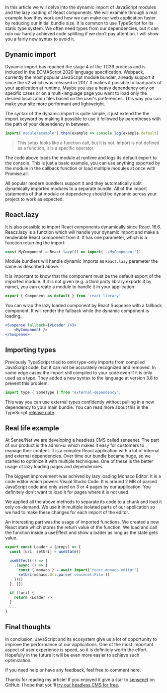 In this article we will delve into the dynamic import of JavaScript modules and the lazy loading of React components. We will examine through a real example how they work and how we can make our web application faster by reducing our initial bundle size. It is common to use TypeScript for its static type system. We often need types from our dependencies, but it can ruin our hardly achieved code splitting if we don't pay attention. I will show you a fairly new syntax to avoid it.

## Dynamic import

Dynamic import has reached the stage 4 of the TC39 process and is included in the ECMAScript 2020 language specification. Webpack, currently the most popular JavaScript module bundler, already support it since the v2 which was released in 2017. It makes it possible to load parts of your application at runtime. Maybe you use a heavy dependency only on specific cases or on a multi-language page you want to load only the desired localization files based on the user's preferences. This way you can make your site more performant and lightweight.

The syntax of the dynamic import is quite simple, it just extend the the import keyword by making it possible to use it followed by parentheses with the path of your dependency in between.

```javascript
import('module/example').then(example => console.log(example.default)
```

> This sytax looks like a function call, but it is not. Import is not defined as a function, it is a specific operator.

The code above loads the module at runtime and logs its default export to the console. This is just a basic example, you can use anything exported by the module in the callback function or load multiple modules at once with Promise.all.

All popular modern bundlers support it and they automatically split dynamically imported modules to a separate bundle. All of the import statements of that module or dependency should be dynamic across your project to work as expected.

## React.lazy

It is also possible to import React components dynamically since React 16.6.  Reacz.lazy is a function which will handle your dynamic import and make a renderable React component from it. It has one parameter, which is a function returning the import:

```javascript
const MyComponent = React.lazy(() => import('./MyComponent'))
```

Module bundlers will handle dynamic imports as `React.lazy` parameter the same as described above.

It is important to know that the component must be the default export of the imported module. If it is not given (e.g. a third party library exports it by name), you can create a module to handle it in your application:

```javascript
export { Component as default } from 'react-library'
```

You can wrap the lazy loaded component by React Suspense with a fallback component. It will render the fallback while the dynamic component is loading.

```jsx
<Suspense fallback={<Loader />}>
	<MyComponent />
</Suspense>
```

## Importing types

Previously TypeScript tried to omit type-only imports from compiled JavaScript code, but it can not be accurately recognized and removed. In some edge cases the import still compiled to your code even if it is only used as a type. They added a new syntax to the language at version 3.8 to prevent this problem:

```javascript
import type { SomeType } from "external-dependency";
```

This way you can use external types confidently without pulling in a new dependency to your main bundle. You can read more about this in the TypeScript [release note](https://devblogs.microsoft.com/typescript/announcing-typescript-3-8-beta/#type-only-imports-exports).

## Real life example

At Sense/Net we are developing a headless CMS called sensenet. The part of our product is the admin-ui which makes it easy for customers to manage their content. It is a complex React application with a lot of internal and external dependencies. Over time our bundle became huge, so we started to optimize it with multiple techniques. One of these is the better usage of lazy loading pages and dependencies.

The biggest improvement was achived by lazy loading Monaco Editor. It is a code editor which powers Visual Studio Code. It is around 2 MB of parsed JavaScript code and only used on 3 or 4 pages by our application. You definitely don't want to load it for pages where it is not used.

We applied all the above methods to separate its code to a chunk and load it only on-demand. We use it in multiple isolated parts of our application so we had to make these changes for each import of the editor.

An interesting part was the usage of imported functions. We created a new React state which stores the return value of the function. We load and call the function inside a useEffect and show a loader as long as the state gets value.

```javascript
export const Loader = (props) => {
  const [uri, setUri] = useState()

  useEffect(() => {
    ;(async () => {
      const { monaco } = await import('react-monaco-editor')
      setUri(monaco.Uri.parse(`sensenet:File`))
    })()
  }, [])

  if (!uri) {
    return <Loader />
  }
  ...
}
```

## Final thoughts

In conclusion, JavaScript and its ecosystem give us a lot of opportunity to improve the performance of our applications. One of the most important aspect of user experience is speed, so it is definitely worth the effort. Hopefully in the future it will be even more easier to achieve such optimization.

If you need help or have any feedback, feel free to comment here.

Thanks for reading my article! If you enjoyed it give a star to [sensenet](https://github.com/SenseNet/sn-client) on GitHub. I hope that you'll [try our headless CMS for free](https://is.sensenet.com/Account/Registration).
